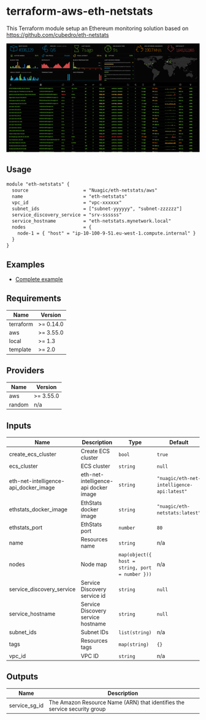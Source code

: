# terraform-aws-eth-netstats

This Terraform module setup an Ethereum monitoring solution based on https://github.com/cubedro/eth-netstats

![Screenshot](images/screenshot.jpg)

## Usage

```hcl
module "eth-netstats" {
  source                    = "Nuagic/eth-netstats/aws"
  name                      = "eth-netstats"
  vpc_id                    = "vpc-xxxxxx"
  subnet_ids                = ["subnet-yyyyyy", "subnet-zzzzzz"]
  service_discovery_service = "srv-ssssss"
  service_hostname          = "eth-netstats.mynetwork.local"
  nodes                     = {
    node-1 = { "host" = "ip-10-100-9-51.eu-west-1.compute.internal" }
  }
}

```

## Examples
* [Complete example](https://github.com/Nuagic/terraform-aws-eth-netstats/blob/master/examples/complete/main.tf)

## Requirements

| Name | Version |
|------|---------|
| terraform | >= 0.14.0 |
| aws | >= 3.55.0 |
| local | >= 1.3 |
| template | >= 2.0 |

## Providers

| Name | Version |
|------|---------|
| aws | >= 3.55.0 |
| random | n/a |

## Inputs

| Name | Description | Type | Default | Required |
|------|-------------|------|---------|:--------:|
| create\_ecs\_cluster | Create ECS cluster | `bool` | `true` | no |
| ecs\_cluster | ECS cluster | `string` | `null` | no |
| eth-net-intelligence-api\_docker\_image | eth-net-intelligence-api docker image | `string` | `"nuagic/eth-net-intelligence-api:latest"` | no |
| ethstats\_docker\_image | EthStats docker image | `string` | `"nuagic/eth-netstats:latest"` | no |
| ethstats\_port | EthStats port | `number` | `80` | no |
| name | Resources name | `string` | n/a | yes |
| nodes | Node map | `map(object({ host = string, port = number }))` | n/a | yes |
| service\_discovery\_service | Service Discovery service id | `string` | `null` | no |
| service\_hostname | Service Discovery service hostname | `string` | `null` | no |
| subnet\_ids | Subnet IDs | `list(string)` | n/a | yes |
| tags | Resources tags | `map(string)` | `{}` | no |
| vpc\_id | VPC ID | `string` | n/a | yes |

## Outputs

| Name | Description |
|------|-------------|
| service\_sg\_id | The Amazon Resource Name (ARN) that identifies the service security group |

